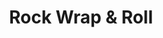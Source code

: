 ---
layout: place
title: "Rock Wrap & Roll"
permalink: /illinois/chicago/rock-wrap-roll.html
stateAbbr: IL
stateName: Illinois
cityName: Chicago
seo:
  name: "Rock Wrap & Roll"
  type: Restaurant
  links: https://rockwrapandroll.com/
description: "Casual eatery with Thai dishes & sushi in a modern space with a bring-your-own-alcohol policy. Rock Wrap & Roll serves delicious sushi in Chicago, Illinois. Try fresh Japanese dishes for a great dining experience. Available for takeout, delivery, lunch, and dinner."
place_id: ChIJ9__BGuTSD4gRLgeMsGFy3JY
photos:
  - name: >-
      places/ChIJ9__BGuTSD4gRLgeMsGFy3JY/photos/AeeoHcLZwnIk_S0XThDp1KcQQdMqBWIInrxBcjJTwsvDZXHasnUs3Iuh-TbdbVuOFWBofE_HT3VmbtZrtE7VckISozYZSalSz8TS0xwjAXoJAydU0XWiA9DUAVQ8D4pW77RRXHetqWe235RhLAfhDomgCRQ2yD_voTHMR5Rk4Fmcnpv5pXMMIbvLb1MRGMc_yuZIx0BCdu37wVSKqfPuF0-ZrAiPjoai-_sx_yeL1HrtdCUD-QrGvUWnL7VEpXuqjV2l-kNJhN_K13r_7sTsSyIq7MYGqZMr5ivFKrv6giJkYefjDg
    widthPx: 1280
    heightPx: 960
    authorAttributions:
      - displayName: Rock Wrap & Roll
        uri: https://maps.google.com/maps/contrib/109229848746079973435
        photoUri: >-
          https://lh3.googleusercontent.com/a-/ALV-UjUxJ3sSfmRAbzFHSojlZ8G1VFe-apErC-ypvoa8f4VCe-Pab6Mp=s100-p-k-no-mo
    flagContentUri: >-
      https://www.google.com/local/imagery/report/?cb_client=maps_api_places.places_api&image_key=!1e10!2sAF1QipPvVH0nRygQUvHIqey46zQtm1UnnGSvoA7zYWqw&hl=en-US
    googleMapsUri: >-
      https://www.google.com/maps/place//data=!3m4!1e2!3m2!1sAF1QipPvVH0nRygQUvHIqey46zQtm1UnnGSvoA7zYWqw!2e10!4m2!3m1!1s0x880fd2e41ac1fff7:0x96dc7261b08c072e
  - name: >-
      places/ChIJ9__BGuTSD4gRLgeMsGFy3JY/photos/AeeoHcJ2fFkLrO6-A4uD-fNJahNH4VNPT93aGxoxIWLZ-SqS-6aC0O76ZICjx-flT90Jydhtb06s1SrJixJgoAHL26iDkQeM6pmC2Cj-QyS64ZMkRGs2Jduq0s9cL73xMLVCIB2UCCR-WbV3pyKpRr4AXfm0HEAi9XFBELUf-BNht9HsqpBxw92ADGtU5dKkdiAyJ-uxXYIQqAHIRmVYsAz2vEC024QPa8H7ShfQ0BCxAJ8iOiDwZqsBIWttzZNmhtyTDEpvlw-1-5ZMawJwTWKHF6RnUbaSuaCOyDyNGGXpJIC5hg
    widthPx: 1080
    heightPx: 867
    authorAttributions:
      - displayName: Rock Wrap & Roll
        uri: https://maps.google.com/maps/contrib/109229848746079973435
        photoUri: >-
          https://lh3.googleusercontent.com/a-/ALV-UjUxJ3sSfmRAbzFHSojlZ8G1VFe-apErC-ypvoa8f4VCe-Pab6Mp=s100-p-k-no-mo
    flagContentUri: >-
      https://www.google.com/local/imagery/report/?cb_client=maps_api_places.places_api&image_key=!1e10!2sAF1QipOh8Dc_PQ5mBzf7_ZCAZxtIzR2GEzRyrNrCPEwK&hl=en-US
    googleMapsUri: >-
      https://www.google.com/maps/place//data=!3m4!1e2!3m2!1sAF1QipOh8Dc_PQ5mBzf7_ZCAZxtIzR2GEzRyrNrCPEwK!2e10!4m2!3m1!1s0x880fd2e41ac1fff7:0x96dc7261b08c072e
  - name: >-
      places/ChIJ9__BGuTSD4gRLgeMsGFy3JY/photos/AeeoHcInjOTl5uYu0rb6QyirwDaMDFv4mL2a-Yj9oqoG0Z94jeCFMeoyWylb03smGEExElyKY2IQTxZbq4gAVcRZEcKADBUrrqJ-S_0Vs4SFqMTTMCWNlTiGGEzaNlh1-UtVW9t9nSUDOT4pOt7kiS7V1If7Ls-My5W9r6qcYvgolZN0eunr_pntg9soLUqQxKbns0A2aaAKJPYBLnbOnVPMaEhx6oAoc3cGLvPaVq4uPhOZfjwLCyHO0x5kz3lPTw4fdF13g7KMzaZQvviTKZvG8biBZzBUTOD3zeVbokOKtgKs5w
    widthPx: 3024
    heightPx: 4032
    authorAttributions:
      - displayName: Rock Wrap & Roll
        uri: https://maps.google.com/maps/contrib/109229848746079973435
        photoUri: >-
          https://lh3.googleusercontent.com/a-/ALV-UjUxJ3sSfmRAbzFHSojlZ8G1VFe-apErC-ypvoa8f4VCe-Pab6Mp=s100-p-k-no-mo
    flagContentUri: >-
      https://www.google.com/local/imagery/report/?cb_client=maps_api_places.places_api&image_key=!1e10!2sAF1QipP1XxbiMd6-sqG1CclqcI8SHJ1-FlV6jfuUVQv4&hl=en-US
    googleMapsUri: >-
      https://www.google.com/maps/place//data=!3m4!1e2!3m2!1sAF1QipP1XxbiMd6-sqG1CclqcI8SHJ1-FlV6jfuUVQv4!2e10!4m2!3m1!1s0x880fd2e41ac1fff7:0x96dc7261b08c072e
  - name: >-
      places/ChIJ9__BGuTSD4gRLgeMsGFy3JY/photos/AeeoHcIsMK8meMAVulvEQTpz025xc9wTfTJdu4UXvuruE0SWgtXXiAv7ttNNKwRjSS7ZhQygpAAXYIySoPo3gVEMLkW-8v-a7vGu48gySX7l4ufkDwKTAEPDgvJF3XXcmAdxiPbXFJmi5WOdj90_cK-olbUI9h4_FWzjCviQOSnCKhIgWJ9NiPf1F6-Z7s8kekoFuOLi42IXccMWVDiDx5UnAGmMIVcrK7vpH-L3LHZQzm5bjFqTbvun2d98wbS81ZDSgR_3wvsKtJ46X9iORY-neCKXMDnfA5WTxdjN_SRbVqulrQ
    widthPx: 1440
    heightPx: 1890
    authorAttributions:
      - displayName: Rock Wrap & Roll
        uri: https://maps.google.com/maps/contrib/109229848746079973435
        photoUri: >-
          https://lh3.googleusercontent.com/a-/ALV-UjUxJ3sSfmRAbzFHSojlZ8G1VFe-apErC-ypvoa8f4VCe-Pab6Mp=s100-p-k-no-mo
    flagContentUri: >-
      https://www.google.com/local/imagery/report/?cb_client=maps_api_places.places_api&image_key=!1e10!2sAF1QipMJQOYl_nzCPEsIT4_Rb9os6kAN7JVWCazP096r&hl=en-US
    googleMapsUri: >-
      https://www.google.com/maps/place//data=!3m4!1e2!3m2!1sAF1QipMJQOYl_nzCPEsIT4_Rb9os6kAN7JVWCazP096r!2e10!4m2!3m1!1s0x880fd2e41ac1fff7:0x96dc7261b08c072e
  - name: >-
      places/ChIJ9__BGuTSD4gRLgeMsGFy3JY/photos/AeeoHcKBIxqY2FHI-PGVhmZoIPl6DfufTaJ4Sdv7fj-2VhJ1gnaxXojfAjSn3RZr-4uOkyfkR1U7A3ebhDwKqbq-IeCSwnQ07Wj16FARixjHilz7AevvFe3QQvDZ85V616w5u8EeaOyLqinMfzs-LFBOfPw0JsGdDrEbUsVwXM_lvw19uvcEnc9f8j8fu3seExOwLZeiYPIryzNqc-q3Lf92MGYd9FpUWxwJ1wHUHWP77wHmN9gISD1w--JJ4Mn1M6aoENsxj1knjPKH2t7kB0wsPAgbbWKDfjHcoHvR8B52epLfpQ
    widthPx: 3024
    heightPx: 4032
    authorAttributions:
      - displayName: Rock Wrap & Roll
        uri: https://maps.google.com/maps/contrib/109229848746079973435
        photoUri: >-
          https://lh3.googleusercontent.com/a-/ALV-UjUxJ3sSfmRAbzFHSojlZ8G1VFe-apErC-ypvoa8f4VCe-Pab6Mp=s100-p-k-no-mo
    flagContentUri: >-
      https://www.google.com/local/imagery/report/?cb_client=maps_api_places.places_api&image_key=!1e10!2sAF1QipOyJ0v40Y3V9F2yjhkXolv9hxr42tkFrN6Ryniq&hl=en-US
    googleMapsUri: >-
      https://www.google.com/maps/place//data=!3m4!1e2!3m2!1sAF1QipOyJ0v40Y3V9F2yjhkXolv9hxr42tkFrN6Ryniq!2e10!4m2!3m1!1s0x880fd2e41ac1fff7:0x96dc7261b08c072e
  - name: >-
      places/ChIJ9__BGuTSD4gRLgeMsGFy3JY/photos/AeeoHcLmxCE-XUqZjRTT2mjyfiQ76ivBIYzCqeoZ46kGifJcMMVgoYf20Knt0OmkxUerdEL4tTVnVxpqs1gVNMehjLi9U-Sazhri0wyhTHDXHXJzzg0lXXWcpYxHBV4HtnQfzinbVklNmNVz1y7zaReEhHl_gk2mfUuaMUtxyWQCVRBwdqEUxYM5yC_j0Kal7TD3597D0OP7jD_WG99Lezcdv9rFoeuVjlh54a0i09WE0YiQuorIRf58Rzy4DIXs5QvJi1J1TDYEQRqyZmTPXAHtbJrAfGb07ilX2M4uyelJdOTSMQ
    widthPx: 646
    heightPx: 860
    authorAttributions:
      - displayName: Rock Wrap & Roll
        uri: https://maps.google.com/maps/contrib/109229848746079973435
        photoUri: >-
          https://lh3.googleusercontent.com/a-/ALV-UjUxJ3sSfmRAbzFHSojlZ8G1VFe-apErC-ypvoa8f4VCe-Pab6Mp=s100-p-k-no-mo
    flagContentUri: >-
      https://www.google.com/local/imagery/report/?cb_client=maps_api_places.places_api&image_key=!1e10!2sAF1QipNzr8Ne-CYdubE5WYFe_oRI9cQJV8EzL5qmkSe4&hl=en-US
    googleMapsUri: >-
      https://www.google.com/maps/place//data=!3m4!1e2!3m2!1sAF1QipNzr8Ne-CYdubE5WYFe_oRI9cQJV8EzL5qmkSe4!2e10!4m2!3m1!1s0x880fd2e41ac1fff7:0x96dc7261b08c072e
  - name: >-
      places/ChIJ9__BGuTSD4gRLgeMsGFy3JY/photos/AeeoHcL4s3hTKH0NC1PEbmgRN3W1AgIoL3Q7Kp8fCJLG5DDniDwS3Puf2Q9tbYALaivDtRgpRzGMrur7YlORhZCJhE6oRbd6G0aaVVnXaKDYedlpg5oP8j84SMx1fh4uYcYG9olEa_50ivKxs7Zsgz5h0nwJ_HgX8o65BWCfGVxleqsY-VPy2Rh6q8Sq1NjKQjrv5IUXMhhCU-Sz6ZNNPWo5kYAAZlbu72u62DFPmc8DdsXtw96G6W2HikKW22mlzvpDToThNxXYacSCCcL7GItVw-TtrKi96zvbR4jQDkYA3lGyDg
    widthPx: 1080
    heightPx: 1350
    authorAttributions:
      - displayName: Rock Wrap & Roll
        uri: https://maps.google.com/maps/contrib/109229848746079973435
        photoUri: >-
          https://lh3.googleusercontent.com/a-/ALV-UjUxJ3sSfmRAbzFHSojlZ8G1VFe-apErC-ypvoa8f4VCe-Pab6Mp=s100-p-k-no-mo
    flagContentUri: >-
      https://www.google.com/local/imagery/report/?cb_client=maps_api_places.places_api&image_key=!1e10!2sAF1QipOj4l3sd2AmnYRSNoB1v88IyAAMZPzMO6ny9dBg&hl=en-US
    googleMapsUri: >-
      https://www.google.com/maps/place//data=!3m4!1e2!3m2!1sAF1QipOj4l3sd2AmnYRSNoB1v88IyAAMZPzMO6ny9dBg!2e10!4m2!3m1!1s0x880fd2e41ac1fff7:0x96dc7261b08c072e
  - name: >-
      places/ChIJ9__BGuTSD4gRLgeMsGFy3JY/photos/AeeoHcJ5xKagQJ5VuULQL07UFEiaPCoOWBBZftx-URwcDjffjUz_UVlbeZoVcBhzBZMQ4m9s8t-4TPn8ifwciF_pxyVpRuVuELy9QfAxN5HgudLJxTmIP3bbjAXHYOkYk2VnHyGmhWmeptGTA0ZQU9GgUE5dvUjgjbqHR7sy633UytjRbjnk_N_UOc5B2Y0ib7U-f94YSwjcem-S9_WeWybCIOy-bERnVF7OsKdMvLR6co6mq0ysB1ckgEUuP8HrlS7Jl55RRicvjvQdcskdJX__JUMYmKk7_Uo43OXDvfQafgKyQQ
    widthPx: 1080
    heightPx: 1080
    authorAttributions:
      - displayName: Rock Wrap & Roll
        uri: https://maps.google.com/maps/contrib/109229848746079973435
        photoUri: >-
          https://lh3.googleusercontent.com/a-/ALV-UjUxJ3sSfmRAbzFHSojlZ8G1VFe-apErC-ypvoa8f4VCe-Pab6Mp=s100-p-k-no-mo
    flagContentUri: >-
      https://www.google.com/local/imagery/report/?cb_client=maps_api_places.places_api&image_key=!1e10!2sAF1QipPpjNtGZx0JbTEoUt9aQGEy-T_T7f8wMUtuRw66&hl=en-US
    googleMapsUri: >-
      https://www.google.com/maps/place//data=!3m4!1e2!3m2!1sAF1QipPpjNtGZx0JbTEoUt9aQGEy-T_T7f8wMUtuRw66!2e10!4m2!3m1!1s0x880fd2e41ac1fff7:0x96dc7261b08c072e
  - name: >-
      places/ChIJ9__BGuTSD4gRLgeMsGFy3JY/photos/AeeoHcKDG6UXD8RCB9JAYTuwtTv8prNXigsZJqNyg4XtkT7nEVDTF5YjslZ_z1IUxxcyT3dtP3CuGfHB59J-YMGQEkkWL0vjzgeZ-xA5HFosPihgfCBjFq1FHh2-Fgbm8Fkk6vWAdsV7t3nWeuqz88xeYfLf3AJwbqRnZfU9yia04xmYnJyoPGv3vpwrIEwouV0YmHgdiISlTZRxsgSFWOZIKwjyalcO73fdqImGkroqbbMo1hAf-bhX1qbZPXJWqQT4qXWA3kA606XUEcBx08bXk3yDAgUBdrcqTG8v52uJAlEMEg
    widthPx: 1536
    heightPx: 2048
    authorAttributions:
      - displayName: Rock Wrap & Roll
        uri: https://maps.google.com/maps/contrib/109229848746079973435
        photoUri: >-
          https://lh3.googleusercontent.com/a-/ALV-UjUxJ3sSfmRAbzFHSojlZ8G1VFe-apErC-ypvoa8f4VCe-Pab6Mp=s100-p-k-no-mo
    flagContentUri: >-
      https://www.google.com/local/imagery/report/?cb_client=maps_api_places.places_api&image_key=!1e10!2sAF1QipP7wFj76gV5j13VXR_tHAc6oOcsUhvF4Ipw_BdH&hl=en-US
    googleMapsUri: >-
      https://www.google.com/maps/place//data=!3m4!1e2!3m2!1sAF1QipP7wFj76gV5j13VXR_tHAc6oOcsUhvF4Ipw_BdH!2e10!4m2!3m1!1s0x880fd2e41ac1fff7:0x96dc7261b08c072e
  - name: >-
      places/ChIJ9__BGuTSD4gRLgeMsGFy3JY/photos/AeeoHcL3VJtxkZ51eBP3xH2-xf8DVPO5sM9bsvrBmji7CdD_LLoH2ypiQwgAu4p1EcreY5k7_dja5FJFTdP0sFrCvhHg5eTSA3YrlrMO32xvFUe6NqnyNwBSnIf7cSKc4ZFUDlutoSTw2c8M75WE8-VAkRStGPGnZUpqLEA-zxCaXJG4Eqzajg3X5QYEXZpl-DAKUxP0BzYak_qlth-ss0ieMmz_NT2hL7jNrsreEwikHN3i4DuIJu2YzOiEkqgPlmg4dyRJbSNtJCz_Cdn-oG_CZqt-8kh3ANJm2Trj9wL5aQcS8Q
    widthPx: 1080
    heightPx: 810
    authorAttributions:
      - displayName: Rock Wrap & Roll
        uri: https://maps.google.com/maps/contrib/109229848746079973435
        photoUri: >-
          https://lh3.googleusercontent.com/a-/ALV-UjUxJ3sSfmRAbzFHSojlZ8G1VFe-apErC-ypvoa8f4VCe-Pab6Mp=s100-p-k-no-mo
    flagContentUri: >-
      https://www.google.com/local/imagery/report/?cb_client=maps_api_places.places_api&image_key=!1e10!2sAF1QipNmaGCO2984hoDJYd2gtWz6NaClq_wMhojZSrc_&hl=en-US
    googleMapsUri: >-
      https://www.google.com/maps/place//data=!3m4!1e2!3m2!1sAF1QipNmaGCO2984hoDJYd2gtWz6NaClq_wMhojZSrc_!2e10!4m2!3m1!1s0x880fd2e41ac1fff7:0x96dc7261b08c072e
address: 2187 N Clybourn Ave, Chicago, IL 60614, USA
street: 2187 N Clybourn Ave
city: Chicago
state: IL
zip: '60614'
country: USA
neighborhood: Lincoln Park
latitude: '41.921310'
longitude: '-87.663654'
accessibility_options:
  wheelchairAccessibleRestroom: true
  wheelchairAccessibleSeating: true
business_status: OPERATIONAL
name: Rock Wrap & Roll
google_maps_links:
  directionsUri: >-
    https://www.google.com/maps/dir//''/data=!4m7!4m6!1m1!4e2!1m2!1m1!1s0x880fd2e41ac1fff7:0x96dc7261b08c072e!3e0
  placeUri: https://maps.google.com/?cid=10870689364464895790
  writeAReviewUri: >-
    https://www.google.com/maps/place//data=!4m3!3m2!1s0x880fd2e41ac1fff7:0x96dc7261b08c072e!12e1
  reviewsUri: >-
    https://www.google.com/maps/place//data=!4m4!3m3!1s0x880fd2e41ac1fff7:0x96dc7261b08c072e!9m1!1b1
  photosUri: >-
    https://www.google.com/maps/place//data=!4m3!3m2!1s0x880fd2e41ac1fff7:0x96dc7261b08c072e!10e5
primary_type: Sushi Restaurant
opening_hours:
  regular: null
  current: null
secondary_opening_hours:
  regular:
    weekdayDescriptions: null
    type: null
  current:
    weekdayDescriptions: null
    type: null
phone: (773) 472-2800
price_level: PRICE_LEVEL_MODERATE
price_range: $10 &ndash; $20
rating: '4.4'
rating_count: 0
website: https://rockwrapandroll.com/
reviews:
  - name: >-
      places/ChIJ9__BGuTSD4gRLgeMsGFy3JY/reviews/ChZDSUhNMG9nS0VJQ0FnTUNBeF9qZ1B3EAE
    relativePublishTimeDescription: 2 months ago
    rating: 5
    text:
      text: >-
        I was craving sushi and I was in the area and saw this place had great
        reviews so I had to try it. It was late on a Monday night so I was the
        only one there, but it was great because I received quick and excellent
        service and the owner/waitress helped me decide what I should get. I got
        the white Philly and it tasted so fresh and delicious that I ate it
        pretty quick. The eggroll was also very good. They have a very large
        menu so tons of yummy food to choose from! Really stylish space with
        great music playing too, side street parking also very accessible and it
        is across from the movie theater so you can see a movie before or after
        eating!
      languageCode: en
    originalText:
      text: >-
        I was craving sushi and I was in the area and saw this place had great
        reviews so I had to try it. It was late on a Monday night so I was the
        only one there, but it was great because I received quick and excellent
        service and the owner/waitress helped me decide what I should get. I got
        the white Philly and it tasted so fresh and delicious that I ate it
        pretty quick. The eggroll was also very good. They have a very large
        menu so tons of yummy food to choose from! Really stylish space with
        great music playing too, side street parking also very accessible and it
        is across from the movie theater so you can see a movie before or after
        eating!
      languageCode: en
    authorAttribution:
      displayName: Lou Lou
      uri: https://www.google.com/maps/contrib/115077901733617101390/reviews
      photoUri: >-
        https://lh3.googleusercontent.com/a-/ALV-UjXwdANgHOprIBItL5v-EOWyD8wJQojjWZx4Ev8UrW_YPSbHsa0R=s128-c0x00000000-cc-rp-mo-ba6
    publishTime: '2025-02-04T22:28:17.521438Z'
    flagContentUri: >-
      https://www.google.com/local/review/rap/report?postId=ChZDSUhNMG9nS0VJQ0FnTUNBeF9qZ1B3EAE&d=17924085&t=1
    googleMapsUri: >-
      https://www.google.com/maps/reviews/data=!4m6!14m5!1m4!2m3!1sChZDSUhNMG9nS0VJQ0FnTUNBeF9qZ1B3EAE!2m1!1s0x880fd2e41ac1fff7:0x96dc7261b08c072e
  - name: >-
      places/ChIJ9__BGuTSD4gRLgeMsGFy3JY/reviews/ChdDSUhNMG9nS0VJQ0FnSUNmMnFLdnFRRRAB
    relativePublishTimeDescription: 3 months ago
    rating: 5
    text:
      text: >-
        Delicious and so fresh! We got takeout from here and the service was
        fast and sushi presented so beautifully. The menu is also so creative!
      languageCode: en
    originalText:
      text: >-
        Delicious and so fresh! We got takeout from here and the service was
        fast and sushi presented so beautifully. The menu is also so creative!
      languageCode: en
    authorAttribution:
      displayName: Allison N
      uri: https://www.google.com/maps/contrib/114317030066260963179/reviews
      photoUri: >-
        https://lh3.googleusercontent.com/a/ACg8ocJfGp1pWK4Y7vrVQV4-rNiLlqJnJ0EPgkRxpN4Qdx6GkYaPesq2=s128-c0x00000000-cc-rp-mo-ba4
    publishTime: '2024-12-28T06:27:32.115285Z'
    flagContentUri: >-
      https://www.google.com/local/review/rap/report?postId=ChdDSUhNMG9nS0VJQ0FnSUNmMnFLdnFRRRAB&d=17924085&t=1
    googleMapsUri: >-
      https://www.google.com/maps/reviews/data=!4m6!14m5!1m4!2m3!1sChdDSUhNMG9nS0VJQ0FnSUNmMnFLdnFRRRAB!2m1!1s0x880fd2e41ac1fff7:0x96dc7261b08c072e
  - name: >-
      places/ChIJ9__BGuTSD4gRLgeMsGFy3JY/reviews/ChZDSUhNMG9nS0VJQ0FnSUNYaHQ2ckNnEAE
    relativePublishTimeDescription: 6 months ago
    rating: 5
    text:
      text: >-
        I am forever getting food here before/after I see a movie. This BYOB
        place not only has great food, but the owner is so nice and truly cares.
        I loved hearing her story of how the chive dumplings I ordered are the
        same recipe her mom made her for when she’d come home from school. They
        were amazing, by the way.


        Also have to love the adorable Halloween sushi and the amazing sushi
        roll names. A lot of thought and attention has been put into this place.
      languageCode: en
    originalText:
      text: >-
        I am forever getting food here before/after I see a movie. This BYOB
        place not only has great food, but the owner is so nice and truly cares.
        I loved hearing her story of how the chive dumplings I ordered are the
        same recipe her mom made her for when she’d come home from school. They
        were amazing, by the way.


        Also have to love the adorable Halloween sushi and the amazing sushi
        roll names. A lot of thought and attention has been put into this place.
      languageCode: en
    authorAttribution:
      displayName: Elizabeth MacKay
      uri: https://www.google.com/maps/contrib/115373268172360587774/reviews
      photoUri: >-
        https://lh3.googleusercontent.com/a/ACg8ocK2Fj6cDJ_a78sZS0XBSSEHSmRrUzuWwk7QtHLf8mXrCOJyIC2L=s128-c0x00000000-cc-rp-mo-ba2
    publishTime: '2024-10-15T20:03:16.468780Z'
    flagContentUri: >-
      https://www.google.com/local/review/rap/report?postId=ChZDSUhNMG9nS0VJQ0FnSUNYaHQ2ckNnEAE&d=17924085&t=1
    googleMapsUri: >-
      https://www.google.com/maps/reviews/data=!4m6!14m5!1m4!2m3!1sChZDSUhNMG9nS0VJQ0FnSUNYaHQ2ckNnEAE!2m1!1s0x880fd2e41ac1fff7:0x96dc7261b08c072e
  - name: >-
      places/ChIJ9__BGuTSD4gRLgeMsGFy3JY/reviews/ChZDSUhNMG9nS0VJQ0FnSUR0dXZPSGFBEAE
    relativePublishTimeDescription: a year ago
    rating: 5
    text:
      text: >-
        One of my favorite hidden gems in the Lincoln Park Neighborhood. I
        originally found them via GrubHub and become one of my go to sushi
        places ever since. I’ve eaten in a few times and the owner is extremely
        nice! It’s a small contemporary place where everyone is greeted with a
        warm welcome. Check them out!
      languageCode: en
    originalText:
      text: >-
        One of my favorite hidden gems in the Lincoln Park Neighborhood. I
        originally found them via GrubHub and become one of my go to sushi
        places ever since. I’ve eaten in a few times and the owner is extremely
        nice! It’s a small contemporary place where everyone is greeted with a
        warm welcome. Check them out!
      languageCode: en
    authorAttribution:
      displayName: Jeff Orluck
      uri: https://www.google.com/maps/contrib/114442798545821888891/reviews
      photoUri: >-
        https://lh3.googleusercontent.com/a-/ALV-UjXfdHIlEwBtygkeYLQq0jYPlJW7LkfKddW0MMZGwSo0xNwy_l8=s128-c0x00000000-cc-rp-mo
    publishTime: '2024-02-04T01:59:54.983629Z'
    flagContentUri: >-
      https://www.google.com/local/review/rap/report?postId=ChZDSUhNMG9nS0VJQ0FnSUR0dXZPSGFBEAE&d=17924085&t=1
    googleMapsUri: >-
      https://www.google.com/maps/reviews/data=!4m6!14m5!1m4!2m3!1sChZDSUhNMG9nS0VJQ0FnSUR0dXZPSGFBEAE!2m1!1s0x880fd2e41ac1fff7:0x96dc7261b08c072e
  - name: >-
      places/ChIJ9__BGuTSD4gRLgeMsGFy3JY/reviews/ChZDSUhNMG9nS0VJQ0FnSUN2d19qdlZBEAE
    relativePublishTimeDescription: 4 months ago
    rating: 5
    text:
      text: >-
        Very cute little restaurant. Excellent/phenomenal sushi. Stunning
        presentation.
      languageCode: en
    originalText:
      text: >-
        Very cute little restaurant. Excellent/phenomenal sushi. Stunning
        presentation.
      languageCode: en
    authorAttribution:
      displayName: Cody Westgaard
      uri: https://www.google.com/maps/contrib/114082444479475715154/reviews
      photoUri: >-
        https://lh3.googleusercontent.com/a/ACg8ocL4Zs8E6sDvg5BsUohxvPn6YaL_1W-4F5-oQVGRR0DYFHuTHQ=s128-c0x00000000-cc-rp-mo-ba2
    publishTime: '2024-12-14T03:22:01.275907Z'
    flagContentUri: >-
      https://www.google.com/local/review/rap/report?postId=ChZDSUhNMG9nS0VJQ0FnSUN2d19qdlZBEAE&d=17924085&t=1
    googleMapsUri: >-
      https://www.google.com/maps/reviews/data=!4m6!14m5!1m4!2m3!1sChZDSUhNMG9nS0VJQ0FnSUN2d19qdlZBEAE!2m1!1s0x880fd2e41ac1fff7:0x96dc7261b08c072e
parking_options:
  paidStreetParking: true
payment_options:
  acceptsCreditCards: true
  acceptsDebitCards: true
  acceptsCashOnly: false
  acceptsNfc: true
allow_dogs: null
curbside_pickup: null
delivery: true
dine_in: true
good_for_children: true
good_for_groups: true
good_for_sports: false
live_music: false
menu_for_children: false
outdoor_seating: false
reservable: true
restroom: true
serves_beer: false
serves_breakfast: null
serves_brunch: null
serves_cocktails: false
serves_coffee: true
serves_dinner: true
serves_dessert: true
serves_lunch: true
serves_vegetarian_food: true
serves_wine: false
takeout: true
update_category: essentials
summary: >-
  Casual eatery with Thai dishes & sushi in a modern space with a
  bring-your-own-alcohol policy.

---